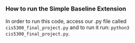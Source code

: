 ### How to run the Simple Baseline Extension
In order to run this code, access our .py file called `cis5300_final_project.py` and to run it run: `python3 cis5300_final_project.py`.
